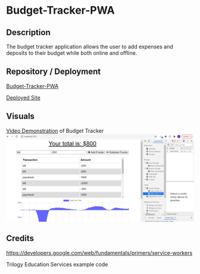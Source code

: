 # Budget-Tracker-PWA

## Description
The budget tracker application allows the user to add expenses and deposits to their budget while both online and offline.

## Repository / Deployment
[Budget-Tracker-PWA](https://www.github.com/awpdev/Budget-Tracker-PWA)

[Deployed Site](https://dry-plateau-93633.herokuapp.com/)

## Visuals
[Video Demonstration](https://drive.google.com/file/d/1yCRJnGiNu4M2irfYXFrAp579C2HLmett/view) of Budget Tracker
![budget](./public/assets/screenshot1.png)


## Credits
https://developers.google.com/web/fundamentals/primers/service-workers

Trilogy Education Services example code